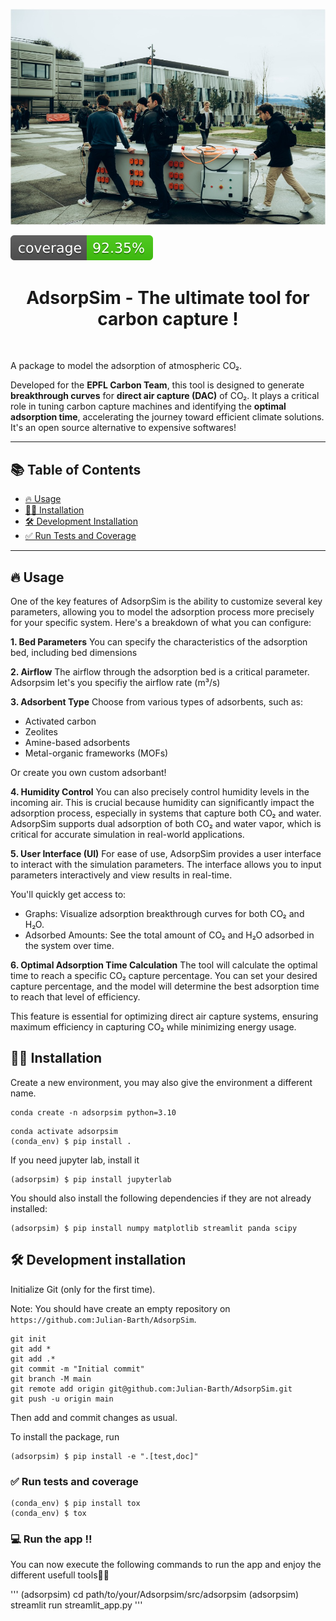 ![Project Logo](assets/asterix.jpg)

![Coverage Status](assets/coverage-badge.svg)

<h1 align="center">
AdsorpSim - The ultimate tool for carbon capture !
</h1>

<br>

A package to model the adsorption of atmospheric CO₂.

Developed for the **EPFL Carbon Team**, this tool is designed to generate **breakthrough curves** for **direct air capture (DAC)** of CO₂. It plays a critical role in tuning carbon capture machines and identifying the **optimal adsorption time**, accelerating the journey toward efficient climate solutions. It's an open source alternative to expensive softwares!


---

## 📚 Table of Contents

- [🔥 Usage](#-usage)  
- [👩‍💻 Installation](#-installation)  
- [🛠️ Development Installation](#️-development-installation)  
- [✅ Run Tests and Coverage](#run-tests-and-coverage)  

---

## 🔥 Usage
One of the key features of AdsorpSim is the ability to customize several key parameters, allowing you to model the adsorption process more precisely for your specific system. Here's a breakdown of what you can configure:

**1. Bed Parameters**
You can specify the characteristics of the adsorption bed, including bed dimensions

**2. Airflow**
The airflow through the adsorption bed is a critical parameter. Adsorpsim let's you specifiy the airflow rate (m³/s)

**3. Adsorbent Type**
Choose from various types of adsorbents, such as:
- Activated carbon
- Zeolites
- Amine-based adsorbents
- Metal-organic frameworks (MOFs)

Or create you own custom adsorbant!

**4. Humidity Control**
You can also precisely control humidity levels in the incoming air. This is crucial because humidity can significantly impact the adsorption process, especially in systems that capture both CO₂ and water. AdsorpSim supports dual adsorption of both CO₂ and water vapor, which is critical for accurate simulation in real-world applications.

**5. User Interface (UI)**
For ease of use, AdsorpSim provides a user interface to interact with the simulation parameters. The interface allows you to input parameters interactively and view results in real-time.

You'll quickly get access to: 

- Graphs: Visualize adsorption breakthrough curves for both CO₂ and H₂O.
- Adsorbed Amounts: See the total amount of CO₂ and H₂O adsorbed in the system over time.

**6. Optimal Adsorption Time Calculation**
The tool will calculate the optimal time to reach a specific CO₂ capture percentage. You can set your desired capture percentage, and the model will determine the best adsorption time to reach that level of efficiency.

This feature is essential for optimizing direct air capture systems, ensuring maximum efficiency in capturing CO₂ while minimizing energy usage.

## 👩‍💻 Installation

Create a new environment, you may also give the environment a different name. 

```
conda create -n adsorpsim python=3.10 
```

```
conda activate adsorpsim
(conda_env) $ pip install .
```

If you need jupyter lab, install it 

```
(adsorpsim) $ pip install jupyterlab
```

You should also install the following dependencies if they are not already installed:
```
(adsorpsim) $ pip install numpy matplotlib streamlit panda scipy 
```


## 🛠️ Development installation

Initialize Git (only for the first time). 

Note: You should have create an empty repository on `https://github.com:Julian-Barth/AdsorpSim`.

```
git init
git add * 
git add .*
git commit -m "Initial commit" 
git branch -M main
git remote add origin git@github.com:Julian-Barth/AdsorpSim.git 
git push -u origin main
```

Then add and commit changes as usual. 

To install the package, run

```
(adsorpsim) $ pip install -e ".[test,doc]"
```



### ✅ Run tests and coverage

```
(conda_env) $ pip install tox
(conda_env) $ tox
```

### 💻 Run the app !!

You can now execute the following commands to run the app and enjoy the different usefull tools👍🏼

'''
(adsorpsim) cd path/to/your/Adsorpsim/src/adsorpsim
(adsorpsim) streamlit run streamlit_app.py
'''
